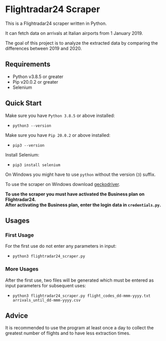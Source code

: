 # Flightradar24 Scraper
This is a Flightradar24 scraper written in Python.

It can fetch data on arrivals at Italian airports from 1 January 2019.

The goal of this project is to analyze the extracted data by comparing the differences between 2019 and 2020.

## Requirements
- Python v3.8.5 or greater
- Pip v20.0.2 or greater
- Selenium

## Quick Start
Make sure you have `Python 3.8.5` or above installed:

- `python3 --version`

Make sure you have `Pip 20.0.2` or above installed:

- `pip3 --version`

Install Selenium:

- `pip3 install selenium`

On Windows you might have to use `python` without the version (`3`) suffix.

To use the scraper on Windows download [geckodriver](https://chromedriver.chromium.org/).

**To use the scraper you must have activated the Business plan on Flightradar24.**<br />
**After activating the Business plan, enter the login data in `credentials.py`.**

## Usages<br />
### First Usage
For the first use do not enter any parameters in input:

- `python3 flightradar24_scraper.py`

### More Usages
After the first use, two files will be generated which must be entered as input parameters for subsequent uses:

- `python3 flightradar24_scraper.py flight_codes_dd-mmm-yyyy.txt arrivals_until_dd-mmm-yyyy.csv`

## Advice
It is recommended to use the program at least once a day to collect the greatest number of flights and to have less extraction times.













